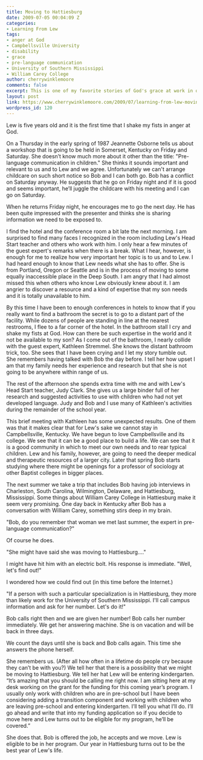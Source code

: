 ```yaml
---
title: Moving to Hattiesburg
date: 2009-07-05 00:04:09 Z
categories:
- Learning From Lew
tags:
- anger at God
- Campbellsville University
- disability
- grace
- pre-language communication
- University of Southern Mississippi
- William Carey College
author: cherrywinklemoore
comments: false
excerpt: This is one of my favorite stories of God's grace at work in our family.
layout: post
link: https://www.cherrywinklemoore.com/2009/07/learning-from-lew-moving-to-hattiesburg/
wordpress_id: 120
---
```


Lew is five years old and it is the first time that I shake my fists in anger at God.

On a Thursday in the early spring of 1987 Jeannette Osborne tells us about a workshop that is going to be held in Somerset, Kentucky on Friday and Saturday. She doesn’t know much more about it other than the title: "Pre-language communication in children." She thinks it sounds important and relevant to us and to Lew and we agree. Unfortunately we can't arrange childcare on such short notice so Bob and I can both go. Bob has a conflict on Saturday anyway. He suggests that he go on Friday night and if it is good and seems important, he’ll juggle the childcare with his meeting and I can go on Saturday.

When he returns Friday night, he encourages me to go the next day. He has been quite impressed with the presenter and thinks she is sharing information we need to be exposed to.

I find the hotel and the conference room a bit late the next morning. I am surprised to find many faces I recognized in the room including Lew's Head Start teacher and others who work with him. I only hear a few minutes of the guest expert's remarks when there is a break. What I hear, however, is enough for me to realize how very important her topic is to us and to Lew. I had heard enough to know that Lew needs what she has to offer. She is from Portland, Oregon or Seattle and is in the process of moving to some equally inaccessible place in the Deep South. I am angry that I had almost missed this when others who know Lew obviously knew about it. I am angrier to discover a resource and a kind of expertise that my son needs and it is totally unavailable to him.

By this time I have been to enough conferences in hotels to know that if you really want to find a bathroom the secret is to go to a distant part of the facility. While dozens of people are standing in line at the nearest restrooms, I flee to a far corner of the hotel. In the bathroom stall I cry and shake my fists at God. How can there be such expertise in the world and it not be available to my son? As I come out of the bathroom, I nearly collide with the guest expert, Kathleen Stremmel. She knows the distant bathroom trick, too. She sees that I have been crying and I let my story tumble out. She remembers having talked with Bob the day before. I tell her how upset I am that my family needs her experience and research but that she is not going to be anywhere within range of us.

The rest of the afternoon she spends extra time with me and with Lew's Head Start teacher, Judy Clark. She gives us a large binder full of her research and suggested activities to use with children who had not yet developed language. Judy and Bob and I use many of Kathleen's activities during the remainder of the school year.

This brief meeting with Kathleen has some unexpected results. One of them was that it makes clear that for Lew's sake we cannot stay in Campbellsville, Kentucky. We have begun to love Campbellsville and its college. We see that it can be a good place to build a life. We can see that it is a good community in which to meet our own needs and to rear typical children. Lew and his family, however, are going to need the deeper medical and therapeutic resources of a larger city. Later that spring Bob starts studying where there might be openings for a professor of sociology at other Baptist colleges in bigger places.

The next summer we take a trip that includes Bob having job interviews in Charleston, South Carolina, Wilmington, Delaware, and Hattiesburg, Mississippi. Some things about William Carey College in Hattiesburg make it seem very promising. One day back in Kentucky after Bob has a conversation with William Carey, something stirs deep in my brain.

"Bob, do you remember that woman we met last summer, the expert in pre-language communication?"

Of course he does.

"She might have said she was moving to Hattiesburg...."

I might have hit him with an electric bolt. His response is immediate. "Well, let's find out!"

I wondered how we could find out (in this time before the Internet.)

"If a person with such a particular specialization is in Hattiesburg, they more than likely work for the University of Southern Mississippi. I'll call campus information and ask for her number. Let's do it!"

Bob calls right then and we are given her number! Bob calls her number immediately. We get her answering machine. She is on vacation and will be back in three days.

We count the days until she is back and Bob calls again. This time she answers the phone herself.

She remembers us. (After all how often in a lifetime do people cry because they can’t be with you?) We tell her that there is a possibility that we might be moving to Hattiesburg. We tell her hat Lew will be entering kindergarten.
“It’s amazing that you should be calling me right now. I am sitting here at my desk working on the grant for the funding for this coming year’s program. I usually only work with children who are in pre-school but I have been considering adding a transition component and working with children who are leaving pre-school and entering kindergarten. I’ll tell you what I’ll do. I’ll go ahead and write that into my funding application so if you decide to move here and Lew turns out to be eligible for my program, he’ll be covered.”

She does that. Bob is offered the job, he accepts and we move. Lew is eligible to be in her program. Our year in Hattiesburg turns out to be the best year of Lew's life.
